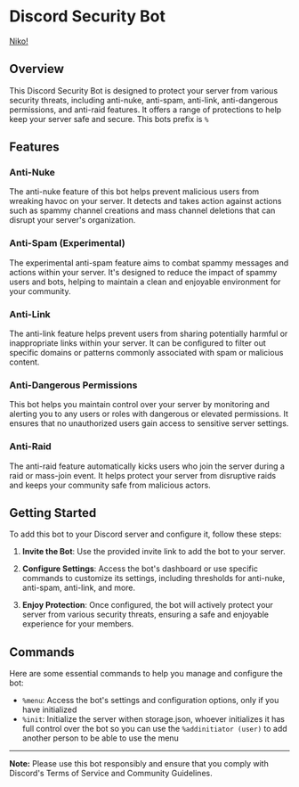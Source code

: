 

# Discord Security Bot


[Niko!](https://media.tenor.com/8QTiEfTe1RoAAAAi/niko-oneshot.gif)

## Overview

This Discord Security Bot is designed to protect your server from various security threats, including anti-nuke, anti-spam, anti-link, anti-dangerous permissions, and anti-raid features. It offers a range of protections to help keep your server safe and secure.
This bots prefix is `%`

## Features

### Anti-Nuke

The anti-nuke feature of this bot helps prevent malicious users from wreaking havoc on your server. It detects and takes action against actions such as spammy channel creations and mass channel deletions that can disrupt your server's organization.

### Anti-Spam (Experimental)

The experimental anti-spam feature aims to combat spammy messages and actions within your server. It's designed to reduce the impact of spammy users and bots, helping to maintain a clean and enjoyable environment for your community.

### Anti-Link

The anti-link feature helps prevent users from sharing potentially harmful or inappropriate links within your server. It can be configured to filter out specific domains or patterns commonly associated with spam or malicious content.

### Anti-Dangerous Permissions

This bot helps you maintain control over your server by monitoring and alerting you to any users or roles with dangerous or elevated permissions. It ensures that no unauthorized users gain access to sensitive server settings.

### Anti-Raid

The anti-raid feature automatically kicks users who join the server during a raid or mass-join event. It helps protect your server from disruptive raids and keeps your community safe from malicious actors.

## Getting Started

To add this bot to your Discord server and configure it, follow these steps:

1. **Invite the Bot**: Use the provided invite link to add the bot to your server.

2. **Configure Settings**: Access the bot's dashboard or use specific commands to customize its settings, including thresholds for anti-nuke, anti-spam, anti-link, and more.

3. **Enjoy Protection**: Once configured, the bot will actively protect your server from various security threats, ensuring a safe and enjoyable experience for your members.

## Commands

Here are some essential commands to help you manage and configure the bot:

- `%menu`: Access the bot's settings and configuration options, only if you have initialized
- `%init`: Initialize the server withen storage.json, whoever initializes it has full control over the bot so you can use the `%addinitiator (user)` to add another person to be able to use the menu

---

**Note:** Please use this bot responsibly and ensure that you comply with Discord's Terms of Service and Community Guidelines.
